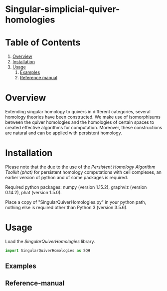 # Singular-simplicial-quiver-homologies


# Table of Contents

1. [Overview](#Overview)
3. [Installation](#Installation)  
4. [Usage](#Usage)
      1. [Examples](#Examples)
      3. [Reference manual](#Reference-manual)

# Overview

Extending singular homology to quivers in different categories, several homology theories have been constructed. We make use of isomorphisums between the quiver homologies and the homologies of certain spaces to created effective algorithms for computation.  Moreover, these constructions are natural and can be applied with persistent homology.


# Installation

Please note that the due to the use of the *Persistent Homology Algorithm Toolkit (phat)* for persistent homology computations with cell complexes, an earlier version of python and of some packages is required.

Required python packages: numpy (version 1.15.2), graphviz (version 0.14.2), phat (version 1.5.0).

Place a copy of "SingularQuiverHomologies.py" in your python path, nothing else is required other than Python 3 (version 3.5.6).


# Usage

Load the *SingularQuiverHomologies* library.

```python
import SingularQuiverHomologies as SQH
```


## Examples



## Reference-manual



